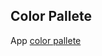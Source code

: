 ## Color Pallete
App [color pallete]('https://www.realtimecolors.com/?colors=060b0b-fbfdfd-30d3d9-cda8d1-bc7f9e&fonts=Poppins-Poppins')